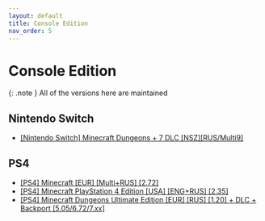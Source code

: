 ```yaml
---
layout: default
title: Console Edition
nav_order: 5
---
```


# Console Edition

{: .note }
All of the versions here are maintained

## Nintendo Switch

* [[Nintendo Switch] Minecraft Dungeons + 7 DLC [NSZ][RUS/Multi9]](https://rutracker.org/forum/viewtopic.php?t=5900501)

## PS4

* [[PS4] Minecraft [EUR] [Multi+RUS] [2.72]](https://rutracker.org/forum/viewtopic.php?t=6460525)
* [[PS4] Minecraft PlayStation 4 Edition [USA] [ENG+RUS] [2.35]](https://rutracker.org/forum/viewtopic.php?t=6250015)
* [[PS4] Minecraft Dungeons Ultimate Edition [EUR] [RUS] [1.20] + DLC + Backport [5.05/6.72/7.xx]](https://rutracker.org/forum/viewtopic.php?t=6155470)